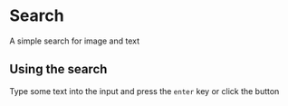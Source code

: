 # Search

A simple search for image and text

## Using the search

Type some text into the input and press the ``enter`` key or click the button

